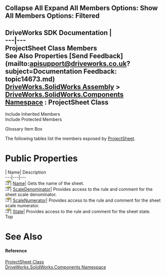 Collapse All Expand All Members Options: Show All  Members Options: Filtered   
---  
DriveWorks SDK Documentation  |   
---|---  
ProjectSheet Class Members   
See Also Properties [Send Feedback](mailto:apisupport@driveworks.co.uk?subject=Documentation Feedback: topic14673.md)  
[DriveWorks.SolidWorks Assembly](topic13342.md) > [DriveWorks.SolidWorks.Components Namespace](topic13925.md) : ProjectSheet Class  
---  
  
Include Inherited Members    
Include Protected Members  


Glossary Item Box

The following tables list the members exposed by [ProjectSheet](topic14673.md).

# Public Properties

| Name| Description  
---|---|---  
![Public Property](dotnetimages/publicProperty.gif)| [Name](topic14679.md)| Gets the name of the sheet.   
![Public Property](dotnetimages/publicProperty.gif)| [ScaleDenominator](topic14680.md)| Provides access to the rule and comment for the sheet scale denominator.   
![Public Property](dotnetimages/publicProperty.gif)| [ScaleNumerator](topic14681.md)| Provides access to the rule and comment for the sheet scale numerator.   
![Public Property](dotnetimages/publicProperty.gif)| [State](topic14682.md)| Provides access to the rule and comment for the sheet state.   
Top

# See Also

#### Reference

[ProjectSheet Class](topic14673.md)   
[DriveWorks.SolidWorks.Components Namespace](topic13925.md)


